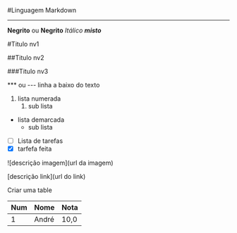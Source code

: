 #Linguagem Markdown
***

**Negrito** ou __Negrito__
*Itálico*
__*misto*__

#Titulo nv1

##Titulo nv2
 
###Titulo nv3

*** ou --- linha a baixo do texto

1. lista numerada
   1. sub lista

* lista demarcada
   * sub lista

- [ ] Lista de tarefas
- [x] tarfefa feita

![descrição imagem](url da imagem)

[descrição link](url do link)

Criar uma table

Num | Nome | Nota
---|---|---
1 | André | 10,0
